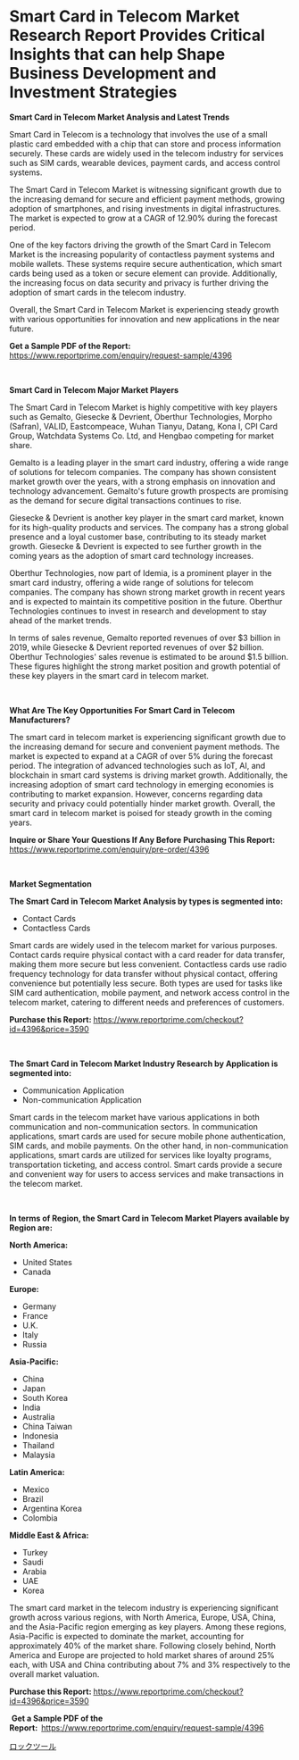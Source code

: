 <p><h1>Smart Card in Telecom Market Research Report Provides Critical Insights that can help Shape Business Development and Investment Strategies</h1></p><p><strong>Smart Card in Telecom Market Analysis and Latest Trends</strong></p>
<p><p>Smart Card in Telecom is a technology that involves the use of a small plastic card embedded with a chip that can store and process information securely. These cards are widely used in the telecom industry for services such as SIM cards, wearable devices, payment cards, and access control systems.</p><p>The Smart Card in Telecom Market is witnessing significant growth due to the increasing demand for secure and efficient payment methods, growing adoption of smartphones, and rising investments in digital infrastructures. The market is expected to grow at a CAGR of 12.90% during the forecast period.</p><p>One of the key factors driving the growth of the Smart Card in Telecom Market is the increasing popularity of contactless payment systems and mobile wallets. These systems require secure authentication, which smart cards being used as a token or secure element can provide. Additionally, the increasing focus on data security and privacy is further driving the adoption of smart cards in the telecom industry.</p><p>Overall, the Smart Card in Telecom Market is experiencing steady growth with various opportunities for innovation and new applications in the near future.</p></p>
<p><strong>Get a Sample PDF of the Report:&nbsp;</strong> <a href="https://www.reportprime.com/enquiry/request-sample/4396">https://www.reportprime.com/enquiry/request-sample/4396</a></p>
<p>&nbsp;</p>
<p><strong>Smart Card in Telecom Major Market Players</strong></p>
<p><p>The Smart Card in Telecom Market is highly competitive with key players such as Gemalto, Giesecke & Devrient, Oberthur Technologies, Morpho (Safran), VALID, Eastcompeace, Wuhan Tianyu, Datang, Kona I, CPI Card Group, Watchdata Systems Co. Ltd, and Hengbao competing for market share.</p><p>Gemalto is a leading player in the smart card industry, offering a wide range of solutions for telecom companies. The company has shown consistent market growth over the years, with a strong emphasis on innovation and technology advancement. Gemalto's future growth prospects are promising as the demand for secure digital transactions continues to rise.</p><p>Giesecke & Devrient is another key player in the smart card market, known for its high-quality products and services. The company has a strong global presence and a loyal customer base, contributing to its steady market growth. Giesecke & Devrient is expected to see further growth in the coming years as the adoption of smart card technology increases.</p><p>Oberthur Technologies, now part of Idemia, is a prominent player in the smart card industry, offering a wide range of solutions for telecom companies. The company has shown strong market growth in recent years and is expected to maintain its competitive position in the future. Oberthur Technologies continues to invest in research and development to stay ahead of the market trends.</p><p>In terms of sales revenue, Gemalto reported revenues of over $3 billion in 2019, while Giesecke & Devrient reported revenues of over $2 billion. Oberthur Technologies' sales revenue is estimated to be around $1.5 billion. These figures highlight the strong market position and growth potential of these key players in the smart card in telecom market.</p></p>
<p>&nbsp;</p>
<p><strong>What Are The Key Opportunities For Smart Card in Telecom Manufacturers?</strong></p>
<p><p>The smart card in telecom market is experiencing significant growth due to the increasing demand for secure and convenient payment methods. The market is expected to expand at a CAGR of over 5% during the forecast period. The integration of advanced technologies such as IoT, AI, and blockchain in smart card systems is driving market growth. Additionally, the increasing adoption of smart card technology in emerging economies is contributing to market expansion. However, concerns regarding data security and privacy could potentially hinder market growth. Overall, the smart card in telecom market is poised for steady growth in the coming years.</p></p>
<p><strong>Inquire or Share Your Questions If Any Before Purchasing This Report:</strong> <a href="https://www.reportprime.com/enquiry/pre-order/4396">https://www.reportprime.com/enquiry/pre-order/4396</a></p>
<p>&nbsp;</p>
<p><strong>Market Segmentation</strong></p>
<p><strong>The Smart Card in Telecom Market Analysis by types is segmented into:</strong></p>
<p><ul><li>Contact Cards</li><li>Contactless Cards</li></ul></p>
<p><p>Smart cards are widely used in the telecom market for various purposes. Contact cards require physical contact with a card reader for data transfer, making them more secure but less convenient. Contactless cards use radio frequency technology for data transfer without physical contact, offering convenience but potentially less secure. Both types are used for tasks like SIM card authentication, mobile payment, and network access control in the telecom market, catering to different needs and preferences of customers.</p></p>
<p><strong>Purchase this Report:&nbsp;</strong><a href="https://www.reportprime.com/checkout?id=4396&price=3590">https://www.reportprime.com/checkout?id=4396&price=3590</a></p>
<p>&nbsp;</p>
<p><strong>The Smart Card in Telecom Market Industry Research by Application is segmented into:</strong></p>
<p><ul><li>Communication Application</li><li>Non-communication Application</li></ul></p>
<p><p>Smart cards in the telecom market have various applications in both communication and non-communication sectors. In communication applications, smart cards are used for secure mobile phone authentication, SIM cards, and mobile payments. On the other hand, in non-communication applications, smart cards are utilized for services like loyalty programs, transportation ticketing, and access control. Smart cards provide a secure and convenient way for users to access services and make transactions in the telecom market.</p></p>
<p>&nbsp;</p>
<p><strong>In terms of Region, the Smart Card in Telecom Market Players available by Region are:</strong></p>
<p>
    <p> <strong> North America: </strong>
        <ul>
            <li>United States</li>
            <li>Canada</li>
        </ul>
        </p> 
    <p> <strong> Europe: </strong>
        <ul>
            <li>Germany</li>
            <li>France</li>
            <li>U.K.</li>
            <li>Italy</li>
            <li>Russia</li>
        </ul>
        </p> 
    <p> <strong> Asia-Pacific: </strong>
        <ul>
            <li>China</li>
            <li>Japan</li>
            <li>South Korea</li>
            <li>India</li>
            <li>Australia</li>
            <li>China Taiwan</li>
            <li>Indonesia</li>
            <li>Thailand</li>
            <li>Malaysia</li>
        </ul>
        </p> 
    <p> <strong> Latin America: </strong>
        <ul>
            <li>Mexico</li>
            <li>Brazil</li>
            <li>Argentina Korea</li>
            <li>Colombia</li>
        </ul>
        </p> 
    <p> <strong> Middle East & Africa: </strong>
        <ul>
            <li>Turkey</li>
            <li>Saudi</li>
            <li>Arabia</li>
            <li>UAE</li>
            <li>Korea</li>
        </ul>
    </p>
    </p>
<p><p>The smart card market in the telecom industry is experiencing significant growth across various regions, with North America, Europe, USA, China, and the Asia-Pacific region emerging as key players. Among these regions, Asia-Pacific is expected to dominate the market, accounting for approximately 40% of the market share. Following closely behind, North America and Europe are projected to hold market shares of around 25% each, with USA and China contributing about 7% and 3% respectively to the overall market valuation.</p></p>
<p><strong>Purchase this Report: </strong><a href="https://www.reportprime.com/checkout?id=4396&price=3590">https://www.reportprime.com/checkout?id=4396&price=3590</a></p>
<p>&nbsp;<strong>Get a Sample PDF of the Report:&nbsp;&nbsp;</strong><a href="https://www.reportprime.com/enquiry/request-sample/4396">https://www.reportprime.com/enquiry/request-sample/4396</a></p>
<p><strong></strong></p>
<p><p><a href="https://github.com/Sophiaard2003/Market-Research-Report-List-1/blob/main/154203915172.md">ロックツール</a></p></p>